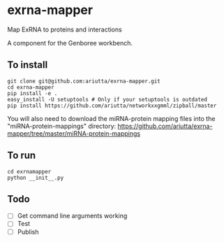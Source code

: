 # exrna-mapper
Map ExRNA to proteins and interactions

A component for the Genboree workbench.

## To install

```
git clone git@github.com:ariutta/exrna-mapper.git
cd exrna-mapper
pip install -e .
easy_install -U setuptools # Only if your setuptools is outdated
pip install https://github.com/ariutta/networkxxgmml/zipball/master
```

You will also need to download the miRNA-protein mapping files into the "miRNA-protein-mappings" directory: https://github.com/ariutta/exrna-mapper/tree/master/miRNA-protein-mappings

## To run

```
cd exrnamapper
python __init__.py
```

## Todo
* [ ] Get command line arguments working
* [ ] Test
* [ ] Publish
